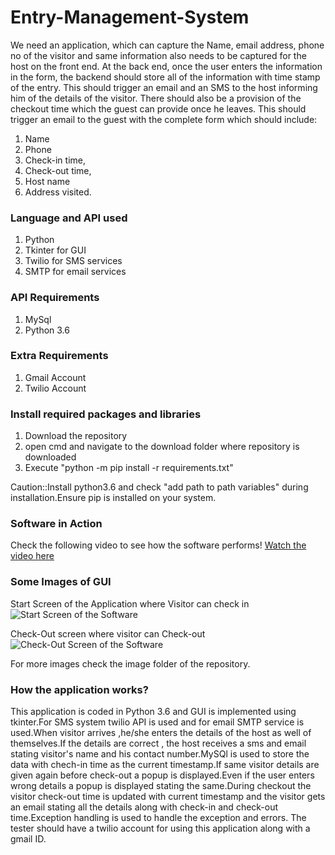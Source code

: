 # Entry-Management-System
We need an application, which can capture the Name, email address, phone no of the visitor and same information also needs to be captured for the host on the front end. At the back end, once the user enters the information in the form, the backend should store all of the information with time stamp of the entry. This should trigger an email and an SMS to the host informing him of the details of the visitor. There should also be a provision of the checkout time which the guest can provide once he leaves. This should trigger an email to the guest with the complete form which should include:

1. Name
2. Phone
3. Check-in time,
4. Check-out time,
5. Host name
6. Address visited.

### Language and API used
1. Python
2. Tkinter for GUI
3. Twilio for SMS services
4. SMTP for email services

### API Requirements
1. MySql
2. Python 3.6

### Extra Requirements
1. Gmail Account
2. Twilio Account

### Install required packages and libraries
1. Download the repository
2. open cmd and navigate to the download folder where repository is downloaded
3. Execute "python -m pip install -r requirements.txt"

Caution::Install python3.6 and check "add path to path variables" during installation.Ensure pip is installed on your system.

### Software in Action
Check the following video to see how  the software performs!
[Watch the video here](https://youtu.be/xIBzrxQ4Xgo)

### Some Images of GUI
Start Screen of the Application where Visitor can check in
![Start Screen of the Software](https://github.com/theannoying/Entry-Management-System/blob/master/images/startScreen.PNG)


Check-Out screen where visitor can Check-out
![Check-Out Screen of the Software](https://github.com/theannoying/Entry-Management-System/blob/master/images/Check-out.PNG)


For more images check the image folder of the repository.

### How the application works?

This application is coded in Python 3.6 and GUI is implemented using tkinter.For SMS system twilio API is used and for email SMTP service is used.When visitor arrives ,he/she enters the details of the host as well of themselves.If the details are correct , the host receives a sms and email stating visitor's name and his contact number.MySQl is used to store the data with chech-in time as the current timestamp.If same visitor details are given again before check-out a popup is displayed.Even if the user enters wrong details a popup is displayed stating the same.During checkout the visitor check-out time is updated with current timestamp and the visitor gets an email stating all the details along with check-in and check-out time.Exception handling is used to handle the exception and errors.
The tester should have a twilio account for using this application along with a gmail ID.
